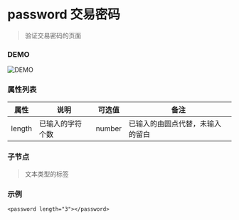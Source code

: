 # password 交易密码
> 验证交易密码的页面

### DEMO
![DEMO](https://ohc0dpsgs.qnssl.com/image/service/serviceBanner.jpg)

### 属性列表

属性 | 说明 | 可选值 | 备注 
--- | --- | --- | ---
length | 已输入的字符个数 | number | 已输入的由圆点代替，未输入的留白


### 子节点
> 文本类型的标签

### 示例
```
<password length="3"></password>
```

### &nbsp;